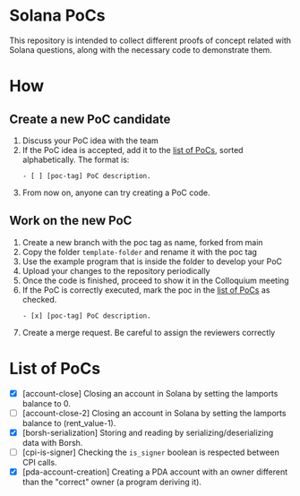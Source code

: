 # Solana PoCs

This repository is intended to collect different proofs of concept related with Solana questions, along with the necessary code to demonstrate them.

# How
## Create a new PoC candidate
1. Discuss your PoC idea with the team
2. If the PoC idea is accepted, add it to the [list of PoCs](#list-of-pocs), sorted alphabetically. The format is:
   ```
   - [ ] [poc-tag] PoC description. 
   ``` 
3. From now on, anyone can try creating a PoC code.

## Work on the new PoC
1. Create a new branch with the poc tag as name, forked from main
2. Copy the folder `template-folder` and rename it with the poc tag
3. Use the example program that is inside the folder to develop your PoC
4. Upload your changes to the repository periodically
5. Once the code is finished, proceed to show it in the Colloquium meeting
6. If the PoC is correctly executed, mark the poc in the [list of PoCs](#list-of-pocs) as checked.
   ```
   - [x] [poc-tag] PoC description. 
   ```
7. Create a merge request. Be careful to assign the reviewers correctly

# List of PoCs
- [x] [account-close] Closing an account in Solana by setting the lamports balance to 0.
- [ ] [account-close-2] Closing an account in Solana by setting the lamports balance to (rent_value-1).
- [x] [borsh-serialization] Storing and reading by serializing/deserializing data with Borsh.
- [ ] [cpi-is-signer] Checking the `is_signer` boolean is respected between CPI calls.
- [x] [pda-account-creation] Creating a PDA account with an owner different than the "correct" owner (a program deriving it).
